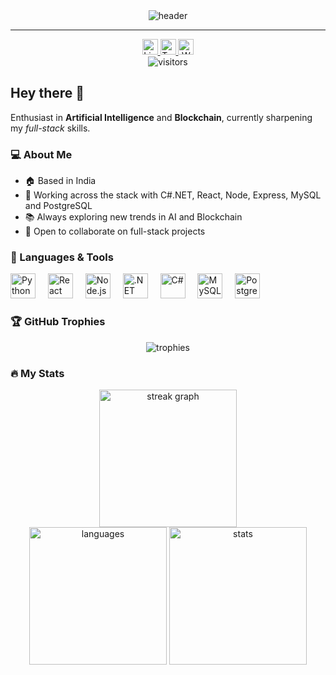 <div align="center">
  <img src="https://capsule-render.vercel.app/api?type=waving&color=gradient&height=200&section=header&text=Rohit%20Gupta&fontAlign=50&fontSize=40&desc=AI%20%7C%20Blockchain%20%7C%20Full-Stack&descAlign=50" alt="header"/>
</div>

---

<div align="center">
  <a href="https://www.linkedin.com/in/rohit-gupta-ai/" target="_blank">
    <img src="https://img.shields.io/static/v1?message=LinkedIn&logo=linkedin&label=&color=0A66C2&logoColor=white&labelColor=&style=for-the-badge" height="25" alt="LinkedIn" />
  </a>
  <a href="https://twitter.com/RohitGuptaAI" target="_blank">
    <img src="https://img.shields.io/static/v1?message=Twitter&logo=twitter&label=&color=1DA1F2&logoColor=white&labelColor=&style=for-the-badge" height="25" alt="Twitter" />
  </a>
  <a href="https://rohitg.site" target="_blank">
    <img src="https://img.shields.io/static/v1?message=Website&logo=firefox-browser&label=&color=FF5722&logoColor=white&labelColor=&style=for-the-badge" height="25" alt="Website" />
  </a>
</div>

<div align="center">
  <img src="https://visitor-badge.laobi.icu/badge?page_id=Rohit-Gupta-Web3.Rohit-Gupta-Web3" alt="visitors"/>
</div>

## Hey there <span>👋</span>

Enthusiast in **Artificial Intelligence** and **Blockchain**, currently sharpening my _full-stack_ skills.

### 💻 About Me

- 🏠 Based in India
- 📎 Working across the stack with C#.NET, React, Node, Express, MySQL and PostgreSQL
- 📚 Always exploring new trends in AI and Blockchain
- 👥 Open to collaborate on full-stack projects

### 🚀 Languages & Tools
<div align="left">
  <img src="https://cdn.jsdelivr.net/gh/devicons/devicon/icons/python/python-original-wordmark.svg" height="40" alt="Python" />
  <img width="12"/>
  <img src="https://cdn.jsdelivr.net/gh/devicons/devicon/icons/react/react-original-wordmark.svg" height="40" alt="React" />
  <img width="12"/>
  <img src="https://cdn.jsdelivr.net/gh/devicons/devicon/icons/nodejs/nodejs-original-wordmark.svg" height="40" alt="Node.js" />
  <img width="12"/>
  <img src="https://cdn.jsdelivr.net/gh/devicons/devicon/icons/dot-net/dot-net-original-wordmark.svg" height="40" alt=".NET" />
  <img width="12"/>
  <img src="https://cdn.jsdelivr.net/gh/devicons/devicon/icons/csharp/csharp-original.svg" height="40" alt="C#" />
  <img width="12"/>
  <img src="https://cdn.jsdelivr.net/gh/devicons/devicon/icons/mysql/mysql-original-wordmark.svg" height="40" alt="MySQL" />
  <img width="12"/>
  <img src="https://cdn.jsdelivr.net/gh/devicons/devicon/icons/postgresql/postgresql-original-wordmark.svg" height="40" alt="PostgreSQL" />
</div>

### 🏆 GitHub Trophies
<div align="center">
  <img src="https://github-profile-trophy.vercel.app/?username=Rohit-Gupta-Web3&theme=tokyonight&margin-w=15" alt="trophies" />
</div>

### 🔥 My Stats
<div align="center">
  <img src="https://github-readme-streak-stats.vercel.app/?user=Rohit-Gupta-Web3&theme=dark&hide_border=false&border_radius=5" height="220" alt="streak graph" />
</div>
<div align="center">
  <img src="https://github-readme-stats.vercel.app/api/top-langs/?username=Rohit-Gupta-Web3&theme=tokyonight&layout=compact" height="220" alt="languages" />
  <img src="https://github-readme-stats.vercel.app/api?username=Rohit-Gupta-Web3&show_icons=true&theme=tokyonight" height="220" alt="stats" />
</div>
